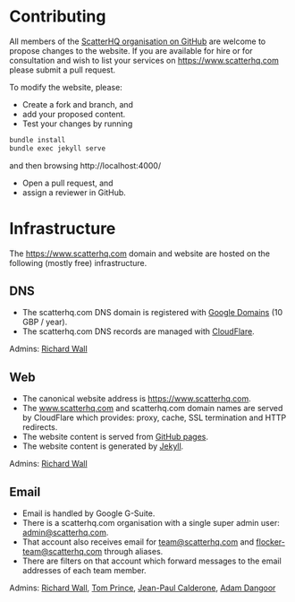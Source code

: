 # Contributing

All members of the [ScatterHQ organisation on GitHub](https://github.com/orgs/ScatterHQ/people) are welcome to propose changes to the website.
If you are available for hire or for consultation and wish to list your services on https://www.scatterhq.com please submit a pull request.

To modify the website, please:

* Create a fork and branch, and
* add your proposed content.
* Test your changes by running
```sh
bundle install
bundle exec jekyll serve
```
  and then browsing http://localhost:4000/
* Open a pull request, and
* assign a reviewer in GitHub.

# Infrastructure

The https://www.scatterhq.com domain and website are hosted on the following (mostly free) infrastructure.

## DNS

* The scatterhq.com DNS domain is registered with [Google Domains](https://domains.google.com/registrar) (10 GBP / year).
* The scatterhq.com DNS records are managed with [CloudFlare](https://www.cloudflare.com/a/dns/scatterhq.com).

Admins:
[Richard Wall](https://github.com/wallrj)

## Web

* The canonical website address is https://www.scatterhq.com.
* The www.scatterhq.com and scatterhq.com domain names are served by CloudFlare which provides: proxy, cache, SSL termination and HTTP redirects.
* The website content is served from [GitHub pages](https://github.com/ScatterHQ/scatterhq.github.io).
* The website content is generated by [Jekyll](https://help.github.com/articles/using-jekyll-as-a-static-site-generator-with-github-pages/).

Admins:
[Richard Wall](https://github.com/wallrj)

## Email

* Email is handled by Google G-Suite.
* There is a scatterhq.com organisation with a single super admin user: admin@scatterhq.com.
* That account also receives email for team@scatterhq.com and flocker-team@scatterhq.com through aliases.
* There are filters on that account which forward messages to the email addresses of each team member.

Admins:
[Richard Wall](https://github.com/wallrj),
[Tom Prince](https://github.com/tomprince),
[Jean-Paul Calderone](https://github.com/exarkun),
[Adam Dangoor](https://github.com/adamtheturtle)
